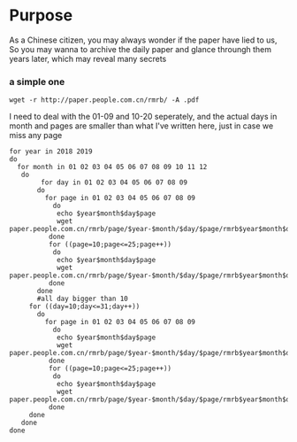  # Purpose

As a Chinese citizen, you may always wonder if the paper have lied to us, 
So you may wanna to archive the daily paper and glance throungh them years later, which may reveal many secrets
### a simple one
```
wget -r http://paper.people.com.cn/rmrb/ -A .pdf
```
I need to deal with the 01-09 and 10-20 seperately, and
the actual days in month and pages are smaller than what I've written here, just in case we miss any page
```
for year in 2018 2019 
do
  for month in 01 02 03 04 05 06 07 08 09 10 11 12
   do
        for day in 01 02 03 04 05 06 07 08 09
       do
         for page in 01 02 03 04 05 06 07 08 09
           do
            echo $year$month$day$page
            wget paper.people.com.cn/rmrb/page/$year-$month/$day/$page/rmrb$year$month$day$page.pdf 
          done
          for ((page=10;page<=25;page++)) 
           do
            echo $year$month$day$page
            wget paper.people.com.cn/rmrb/page/$year-$month/$day/$page/rmrb$year$month$day$page.pdf
          done
       done
       #all day bigger than 10
     for ((day=10;day<=31;day++)) 
       do
         for page in 01 02 03 04 05 06 07 08 09
           do
            echo $year$month$day$page
            wget paper.people.com.cn/rmrb/page/$year-$month/$day/$page/rmrb$year$month$day$page.pdf
          done
          for ((page=10;page<=25;page++)) 
           do
            echo $year$month$day$page
            wget paper.people.com.cn/rmrb/page/$year-$month/$day/$page/rmrb$year$month$day$page.pdf
          done
     done
   done
done

```
